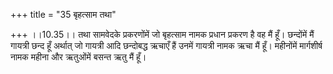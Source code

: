 +++
title = "35 बृहत्साम तथा"

+++
।।10.35।। तथा सामवेदके प्रकरणोंमें जो बृहत्साम नामक प्रधान प्रकरण है वह
मैं हूँ। छन्दोंमें मैं गायत्री छन्द हूँ अर्थात् जो गायत्री आदि छन्दोबद्ध
ऋचाएँ हैं उनमें गायत्री नामक ऋचा मैं हूँ। महीनोंमें मार्गशीर्ष नामक
महीना और ऋतुओंमें बसन्त ऋतु मैं हूँ।
